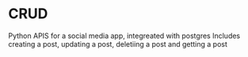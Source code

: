 # CRUD
Python APIS for a social media app, integreated with postgres 
Includes creating a post, updating a post, deletiing a post and getting a post
